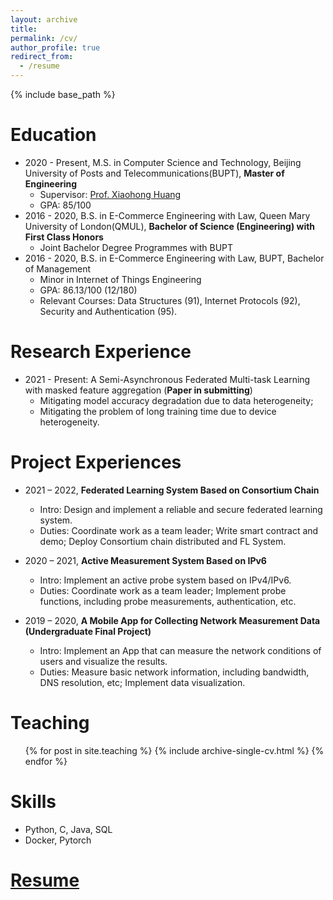 ```yaml
---
layout: archive
title: 
permalink: /cv/
author_profile: true
redirect_from:
  - /resume
---
```


{% include base_path %}

Education
======
* 2020 - Present, M.S. in Computer Science and Technology, Beijing University of Posts and Telecommunications(BUPT), **Master of Engineering**
  * Supervisor: [Prof. Xiaohong Huang](https://teacher.bupt.edu.cn/huangxiaohong/en/index.htm)
  * GPA: 85/100
* 2016 - 2020, B.S. in E-Commerce Engineering with Law, Queen Mary University of London(QMUL), **Bachelor of Science (Engineering) with First Class Honors**
  * Joint Bachelor Degree Programmes with BUPT
* 2016 - 2020, B.S. in E-Commerce Engineering with Law, BUPT, Bachelor of Management
  * Minor in Internet of Things Engineering
  * GPA: 86.13/100 (12/180)
  * Relevant Courses: Data Structures (91), Internet Protocols (92), Security and Authentication (95).

Research Experience
======
* 2021 - Present: A Semi-Asynchronous Federated Multi-task Learning with masked feature aggregation (**Paper in submitting**)
  * Mitigating model accuracy degradation due to data heterogeneity;
  * Mitigating the problem of long training time due to device heterogeneity.

Project Experiences
======
* 2021 – 2022, **Federated Learning System Based on Consortium Chain**
  * Intro: Design and implement a reliable and secure federated learning system.
  * Duties: Coordinate work as a team leader; Write smart contract and demo; Deploy Consortium chain distributed and FL System.
  
* 2020 – 2021, **Active Measurement System Based on IPv6**
  * Intro: Implement an active probe system based on IPv4/IPv6.
  * Duties: Coordinate work as a team leader; Implement probe functions, including probe measurements, authentication, etc.

* 2019 – 2020, **A Mobile App for Collecting Network Measurement Data (Undergraduate Final Project)**
  * Intro: Implement an App that can measure the network conditions of users and visualize the results.
  *	Duties: Measure basic network information, including bandwidth, DNS resolution, etc; Implement data visualization.

Teaching
======
  <ul>{% for post in site.teaching %}
    {% include archive-single-cv.html %}
  {% endfor %}</ul>

Skills
======
* Python, C, Java, SQL
* Docker, Pytorch
  
[Resume](../files/Yuqi_Zhao_CV.pdf)
======

<!-- Publications
======
  <ul>{% for post in site.publications %}
    {% include archive-single-cv.html %}
  {% endfor %}</ul>
  
Talks
======
  <ul>{% for post in site.talks %}
    {% include archive-single-talk-cv.html %}
  {% endfor %}</ul> -->
  

  
<!-- Service and leadership
======
* Currently signed in to 43 different slack teams -->
